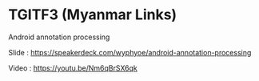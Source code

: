 # TGITF3 (Myanmar Links)

Android annotation processing

Slide : https://speakerdeck.com/wyphyoe/android-annotation-processing

Video : https://youtu.be/Nm6qBrSX6qk
